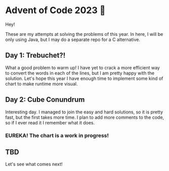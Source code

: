 # Advent of Code 2023 🌟

Hey!

These are my attempts at solving the problems of this year. In here, I will be only using Java, but I may do a separate repo for a C alternative.

## Day 1: Trebuchet?!

What a good problem to warm up! I have yet to crack a more efficient way to convert the words in each of the lines, but I am pretty happy with the solution.
Let's hope this year I have enough time to implement some kind of chart to make runtime more visual.

## Day 2: Cube Conundrum

Interesting day. I managed to join the easy and hard solutions, so it is pretty fast, but the first takes more time. I plan to add more comments to the code, so if I ever read it I remember what it does.
### EUREKA! The chart is a work in progress!

## TBD

Let's see what comes next!
